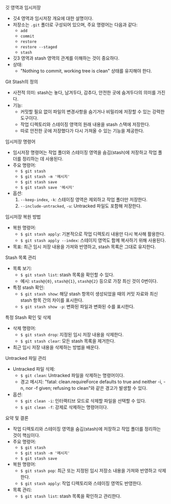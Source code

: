 깃 영역과 임시저장
- 깃4 영역과 임시저장 개요에 대한 설명이다.
- 저장소는 `.git` 폴더로 구성되어 있으며, 주요 명령어는 다음과 같다:
  - `add`
  - `commit`
  - `restore`
  - `restore --staged`
  - `stash`
- 깃3 영역과 stash 영역의 관계를 이해하는 것이 중요하다.
- 상태:
  - "Nothing to commit, working tree is clean" 상태를 유지해야 한다.

Git Stash의 정의
- 사전적 의미: stash는 놓다, 남겨두다, 감추다, 안전한 곳에 숨겨두다의 의미를 가진다.
- 기능:
  - 커밋할 필요 없이 파일의 변경사항을 숨기거나 비밀리에 저장할 수 있는 강력한 도구이다.
  - 작업 디렉토리와 스테이징 영역의 원래 내용을 stash 스택에 저장한다.
  - 따로 안전한 곳에 저장했다가 다시 가져올 수 있는 기능을 제공한다.

임시저장 명령어
- 임시저장 명령어는 작업 폴더와 스테이징 영역을 숨김(stash)에 저장하고 작업 폴더를 정리하는 데 사용된다.
- 주요 명령어:
  - `$ git stash`
  - `$ git stash -m '메시지'`
  - `$ git stash save`
  - `$ git stash save '메시지'`
- 옵션:
  1. `--keep-index`, `-k`: 스테이징 영역은 제외하고 작업 폴더만 저장한다.
  2. `--include-untracked`, `-u`: Untracked 파일도 포함해 저장한다.

임시저장 복원 방법
- 복원 명령어:
  - `$ git stash apply`: 기본적으로 작업 디렉토리 내용만 다시 복사해 활용한다.
  - `$ git stash apply --index`: 스테이지 영역도 함께 복사하기 위해 사용된다.
- 목표: 최근 임시 저장 내용을 가져와 반영하고, stash 목록은 그대로 유지한다.

Stash 목록 관리
- 목록 보기:
  - `$ git stash list`: stash 목록을 확인할 수 있다.
  - 예시: `stash@{0}`, `stash@{1}`, `stash@{2}` 등으로 가장 최신 것이 0번이다.
- 특정 stash 확인:
  - `$ git stash show`: 해당 stash 항목이 생성되었을 때의 커밋 자료와 최신 stash 항목 간의 차이를 표시한다.
  - `$ git stash show -p`: 변화된 파일과 변화된 수를 표시한다.

특정 Stash 확인 및 삭제
- 삭제 명령어:
  - `$ git stash drop`: 지정된 임시 저장 내용을 삭제한다.
  - `$ git stash clear`: 모든 stash 목록을 제거한다.
- 최근 임시 저장 내용을 삭제하는 방법을 배운다.

Untracked 파일 관리
- Untracked 파일 삭제:
  - `$ git clean`: Untracked 파일을 삭제하는 명령어이다.
  - 경고 메시지: "fatal: clean.requireForce defaults to true and neither -i, -n, nor -f given; refusing to clean"와 같은 경고가 발생할 수 있다.
- 옵션:
  - `$ git clean -i`: 인터랙티브 모드로 삭제할 파일을 선택할 수 있다.
  - `$ git clean -f`: 강제로 삭제하는 명령어이다.

요약 및 결론
- 작업 디렉토리와 스테이징 영역을 숨김(stash)에 저장하고 작업 폴더를 정리하는 것이 핵심이다.
- 주요 명령어:
  - `$ git stash`
  - `$ git stash -m '메시지'`
  - `$ git stash save`
- 복원 명령어:
  - `$ git stash pop`: 최근 또는 지정된 임시 저장소 내용을 가져와 반영하고 삭제한다.
  - `$ git stash apply`: 작업 디렉토리와 스테이징 영역도 반영한다.
- 목록 관리:
  - `$ git stash list`: stash 목록을 확인하고 관리한다.
